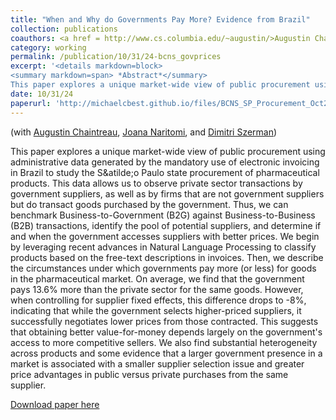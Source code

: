 ```yaml
---
title: "When and Why do Governments Pay More? Evidence from Brazil"
collection: publications
coauthors: <a href = http://www.cs.columbia.edu/~augustin/>Augustin Chaintreau</a>, <a href = https://joananaritomi.com/>Joana Naritomi</a>, and <a href = https://sites.google.com/site/dimitriszerman/home>Dimitri Szerman</a>
category: working
permalink: /publication/10/31/24-bcns_govprices
excerpt: '<details markdown=block>
<summary markdown=span> *Abstract*</summary> 
This paper explores a unique market-wide view of public procurement using administrative data generated by the mandatory use of electronic invoicing in Brazil to study the S&amp;atilde;o Paulo state procurement of pharmaceutical products. This data allows us to observe private sector transactions by government suppliers, as well as by firms that are not government suppliers but do transact goods purchased by the government. Thus, we can benchmark Business-to-Government (B2G) against Business-to-Business (B2B) transactions, identify the pool of potential suppliers, and determine if and when the government accesses suppliers with better prices. We begin by leveraging recent advances in Natural Language Processing to classify products based on the free-text descriptions in invoices. Then, we describe the circumstances under which governments pay more (or less) for goods in the pharmaceutical market. On average, we find that the government pays 13.6% more than the private sector for the same goods. However, when controlling for supplier fixed effects, this difference drops to -8%, indicating that while the government selects higher-priced suppliers, it successfully negotiates lower prices from those contracted. This suggests that obtaining better value-for-money depends largely on the government&apos;s access to more competitive sellers. We also find substantial heterogeneity across products and some evidence that a larger government presence in a market is associated with a smaller supplier selection issue and greater price advantages in public versus private purchases from the same supplier.'
date: 10/31/24
paperurl: 'http://michaelcbest.github.io/files/BCNS_SP_Procurement_Oct24.pdf'
---
```

(with [Augustin Chaintreau](http://www.cs.columbia.edu/~augustin/), [Joana Naritomi](https://joananaritomi.com/), and [Dimitri Szerman](https://sites.google.com/site/dimitriszerman/home))

 
This paper explores a unique market-wide view of public procurement using administrative data generated by the mandatory use of electronic invoicing in Brazil to study the S&amp;atilde;o Paulo state procurement of pharmaceutical products. This data allows us to observe private sector transactions by government suppliers, as well as by firms that are not government suppliers but do transact goods purchased by the government. Thus, we can benchmark Business-to-Government (B2G) against Business-to-Business (B2B) transactions, identify the pool of potential suppliers, and determine if and when the government accesses suppliers with better prices. We begin by leveraging recent advances in Natural Language Processing to classify products based on the free-text descriptions in invoices. Then, we describe the circumstances under which governments pay more (or less) for goods in the pharmaceutical market. On average, we find that the government pays 13.6% more than the private sector for the same goods. However, when controlling for supplier fixed effects, this difference drops to -8%, indicating that while the government selects higher-priced suppliers, it successfully negotiates lower prices from those contracted. This suggests that obtaining better value-for-money depends largely on the government&apos;s access to more competitive sellers. We also find substantial heterogeneity across products and some evidence that a larger government presence in a market is associated with a smaller supplier selection issue and greater price advantages in public versus private purchases from the same supplier.

[Download paper here](http://michaelcbest.github.io/files/BCNS_SP_Procurement_Oct24.pdf)
